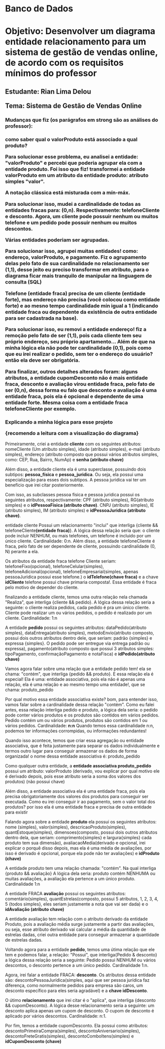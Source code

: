 # Banco de Dados 

<h1>Objetivo: Desenvolver um diagrama entidade relacionamento para um sistema de gestão de vendas online, de acordo com os requisitos mínimos do professor</h1>

<h2>
  <p>Estudante: Rian Lima Delou</p>
  <p>Tema: Sistema de Gestão de Vendas Online</p>
</h2>

<h3>Mudanças que fiz (os parágrafos em strong são as análises do professor): <h3>
<p><b>como saber qual o valorProduto está associado a qual produto?</b></p>
<p>Para solucionar esse problema, eu analisei a entidade: "valorProduto" e percebi que poderia agrupar ela com a entidade produto. Foi isso que fiz! transformei a entidade valorProduto em um atributo da entidade produto: atributo simples "valor".</p>
<p><b>A notação clássica está misturada com a mín-máx.</b></p>
<p>Para solucionar isso, mudei a cardinalidade de todas as entidades fracas para: (0,n). Respectivamente: telefoneCliente e desconto. Agora, um cliente pode possuir nenhum ou muitos telefone e um pedido pode possuir nenhum ou muitos descontos.</p>
<p><b>Várias entidades poderiam ser agrupadas.</b></p>
<p>Para solucionar isso, agrupei muitas entidades! como: endereço, valorProduto, e pagamento. Fiz o agrupamento delas pelo fato de sua cardinalidade no relacionamento ser (1,1), desse jeito eu preciso transformar em atributo, para o diagrama ficar mais tranquilo de manipular na linguagem de consulta (SQL)</p>
<p><b>Telefone (entidade fraca) precisa de um cliente (entidade forte), mas endereço não precisa (você colocou como entidade forte) e ao mesno tempo cardinalidade mín igual a 1 (indicando entidade fraca ou dependente da existência de outra entidade para ser cadastrada na base).</b></p>
<p>Para solucionar isso, eu removi a entidade endereço! fiz a remoção pelo fato de ser (1,1), pois cada cliente tem seu próprio endereço, seu próprio apartamento... Além de que na minha lógica ela não pode ter cardinalidade (0,1), pois como que eu irei realizar o pedido, sem ter o endereço do usuário? então ela deve ser obrigatória.</p>
<p>Para finalizar, outros detalhes alterados foram: alguns atributos, a entidade cupomDesconto não é mais entidade fraca, desconto e avaliação virou entidade fraca, pelo fato de ser (0,n), dessa forma eu falo que desconto e avaliação é uma entidade fraca, pois ela é opcional e dependente de uma entidade forte. Mesma coisa com a entidade fraca telefoneCliente por exemplo.</p>


<h3> Explicando a minha lógica para esse projeto 
<p>{recomendo a leitura com a visualização do diagrama}</p>
</h3>


<p>Primeiramente, criei a entidade <b>cliente</b> com os seguintes atributos: nomeCliente (Um atributo simples), idade (atributo simples), e-mail (atributo simples), endereço (atributo composto que possui vários atributos simples, como: CEP, Rua, Bairro, NumAp) e <b>senha (atributo chave)</b></p>
<p>Além disso, a entidade cliente ela é uma superclasse, possuindo dois subtipos: <b>pessoa_física</b> e <b>pessoa_juridica</b>. Ou seja, ela possui uma especialização para esses dois subtipos. A pessoa juridica vai ter um benefício que irei citar posteriormente.</p>
<p>Com isso, as subclasses pessoa física e pessoa juridica possui os seguintes atributos, respectivamente: CPF (atributo simples), RG(atributo simples) e o <b>idPessoaFísica (atributo chave)</b>. CNPJ (atributo simples), IE (atributo simples), IM (atributo simples) e <b>idPessoaJuridica (atributo chave)</b>.
<p>entidade cliente Possui um relacionamento "inclui" que interliga {cliente && telefoneCliente<b>(entidade fraca)</b>}. A lógica dessa relação seria que: o cliente pode incluir NENHUM, ou mais telefones, um telefone é incluido por um único cliente. Cardinalidade: 0:n. Além disso, a entidade telefoneCliente é fraca, pelo fato de ser dependente de cliente, possuindo cardinalidade (0, N) perante a ela.</p>
<p>Os atributos da entidade fraca telefone Cliente seriam: telefoneFixo(opcional), telefoneCelular(simples), telefoneAdicional(opcional), telefoneEmpresarial(simples, apenas pessoaJuridica possui esse telefone.) o <b>idTelefone(chave fraca)</b> e a chave <b> idCliente </b> telefone possui chave primaria composta!. Essa entidade é fraca pelo motivo de depender do cliente.
<p>finalizando a entidade cliente, temos uma outra relação nela chamada "Realiza", que interliga {cliente && pedido}. A lógica dessa relação seria a seguinte: o cliente realiza pedidos, cada pedido é pra um único cliente. Cliente pode realizar um ou vários pedidos, o pedido é realizado por um cliente. Cardinalidade: 1:n</p>
<p>A entidade <b>pedido</b> possui os seguintes atributos: dataPedido(atributo simples), dataEntrega(atributo simples), metodoEnvio(atributo composto, possui dois outros atributos dentro dele, que seriam: padrão {simples} e expressa {simples}. O pedido pode ser entregue via entrega padrão ou expressa), pagamento(atributo composto que possui 3 atributos simples: tipoPagamento, confirmaçãoPagamento e notaFisca) e  <b>idPedido(atributo chave)</b></p>
<p>Vamos agora falar sobre uma relação que a entidade pedido tem! ela se chama: "contém", que interliga {pedido && produto}. E essa relação ela é especial! Ela é uma: entidade associativa, pois ela não é apenas uma relação, ela é uma relação e ao mesmo tempo uma entidade!, que se chama: produto_pedido</p>
<p>Por qual motivo essa entidade associativa existe? bom, para entender isso, vamos falar sobre a cardinalidade dessa relação "contém". Como eu falei antes, essa relação interliga pedido e produto, a lógica dela seria: o pedido pode conter vários produtos e os produtos são contidos em vários pedidos. Pedido contém um ou vários produtos, produtos são contidos em 1 ou vários pedidos. Cardinalidade: <b>n:n</b> Quando temos essa cardinalidade n:n, podemos ter informações corrompidas, ou informações redundantes!</p>
<p>Quando isso acontece, temos que criar essa agregação ou entidade associativa, que é feita justamente para separar os dados individualmente e termos outro lugar para conseguir armazenar os dados de forma organizada! o nome dessa entidade associativa é: produto_pedido</p>
<p>Como qualquer outra entidade, a <b>entidade associativa produto_pedido</b> possui um atributo: valorProduto (derivado, vou explicar por qual motivo ele é derivado depois, pois esse atributo seria a soma dos valores dos produtos) (não possui chave)</p>
<p>Além disso, a entidade associativa ela é uma entidade fraca, pois ela precisa obrigatoriamente dos valores dos produtos para conseguir ser executada. Como eu irei conseguir ir ao pagamento, sem o valor total dos produtos? por isso ela é uma entidade fraca e precisa de outra entidade para existir</p> 
<p>Falando agora sobre a entidade <b>produto</b> ela possui os seguintes atributos: nome (simples), valor(simples), descricaoProduto(simples), quantEstoque(simples), dimensoes(composto, possui dois outros atributos dentro dela, que seriam: comprimento{simples} e largura{simples} cada produto tem sua dimensão), avaliacaoMedia(derivado e opcional, irei explicar o porquê disso depois, mas ela é uma média de avaliações, por isso é derivado é opcional, porque ela pode não ter avaliações) e <b>idProduto (chave)</b></p>
<p>A entidade produto tem uma relação chamada: "contém". Na qual interliga {produto && avaliação} A lógica dela seria: produto contém NENHUMA ou muitas avaliações, a avaliação ela pertence a um único produto. Cardinalidade 1:n</p>
<p>A entidade FRACA <b>avaliação</b> possui os seguintes atributos: comentário(simples), quantEstrelas(composto, possui 5 atributos, 1, 2, 3, 4, 5 {todos simples}, eles seriam justamente a nota que vai ser dada) e o <b>idAvaliação (atributo chave)</b></p>
<p>A entidade avaliação tem relação com o atributo derivado da entidade Produto, pois a avaliação média surge justamente a partir das avaliações, ou seja, esse atributo derivado vai calcular a média da quantidade de estrelas dadas, criei outra entidade para conseguir armazenar a quantidade de estrelas dadas.</p>
<p>Voltando agora para a entidade <b>pedido</b>, temos uma útima relação que ele tem e podemos falar, a relação: "Possui", que interliga{Pedido & desconto} a lógica dessa relação seria a seguinte: Pedido possui NENHUM ou vários descontos, o desconto pertence a um único pedido. Cardinalidade 1:n.</p>
<p>Agora, irei falar a entidade FRACA: <b>desconto</b>. Os atributos dessa entidade são: descontoPessoaJurídica(simples, aqui que ser pessoa jurídica faz diferença, como normalmente pedidos para empresa são caros, um desconto específico para eles seria agradável) e a <b>chave idDesconto</b>.</p>
<p>O útimo <b>relacionamento</b> que irei citar é o "aplica", que interliga {desconto && cupomDesconto}. A lógica desse relacionamento seria a seguinte: um desconto aplica apenas um cupom de desconto. O cupom de desconto é aplicado por vários descontos. Cardinalidade: n:1.
<p>Por fim, temos a entidade cupomDesconto. Ela possui como atributos: descontoPrimeiraCompra(simples), descontoAniversario(simples), descontoFreteGratis(simples), descontoComboItens(simples) e <b> idCupomDesconto (chave)</b>



